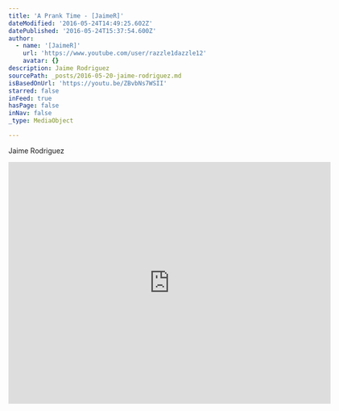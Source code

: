 ```yaml
---
title: 'A Prank Time - [JaimeR]'
dateModified: '2016-05-24T14:49:25.602Z'
datePublished: '2016-05-24T15:37:54.600Z'
author:
  - name: '[JaimeR]'
    url: 'https://www.youtube.com/user/razzle1dazzle12'
    avatar: {}
description: Jaime Rodriguez
sourcePath: _posts/2016-05-20-jaime-rodriguez.md
isBasedOnUrl: 'https://youtu.be/ZBvbNs7WSII'
starred: false
inFeed: true
hasPage: false
inNav: false
_type: MediaObject

---
```

Jaime Rodriguez

<iframe src="https://cdn.embedly.com/widgets/media.html?src=https%3A%2F%2Fwww.youtube.com%2Fembed%2FZBvbNs7WSII%3Ffeature%3Doembed&amp;url=http%3A%2F%2Fwww.youtube.com%2Fwatch%3Fv%3DZBvbNs7WSII&amp;image=https%3A%2F%2Fi.ytimg.com%2Fvi%2FZBvbNs7WSII%2Fhqdefault.jpg&amp;key=b7d04c9b404c499eba89ee7072e1c4f7&amp;type=text%2Fhtml&amp;schema=youtube" width="640" height="480" scrolling="no" frameborder="0" allowfullscreen="" style=""></iframe>